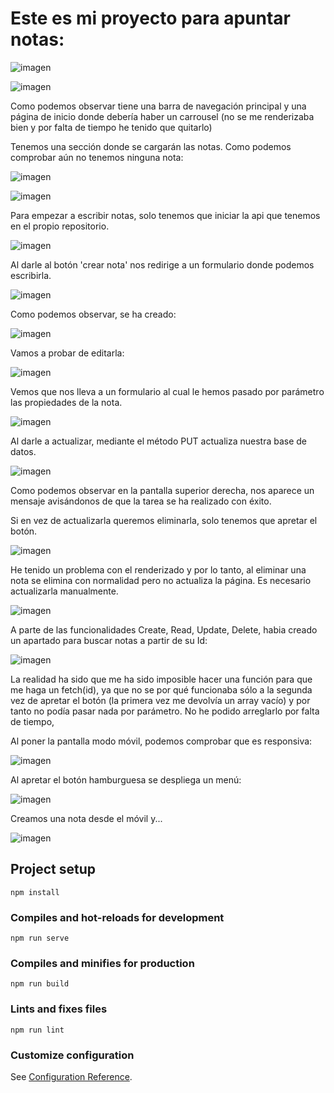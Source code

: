 # Este es mi proyecto para apuntar notas:

![imagen](https://user-images.githubusercontent.com/91744454/220838404-387e77d1-f109-4fe5-b3d5-e1b305af3908.png)

![imagen](https://user-images.githubusercontent.com/91744454/220838863-82f29bc5-08c2-4fb4-9730-0382a145ceed.png)  

Como podemos observar tiene una barra de navegación principal y una página de inicio donde debería haber un carrousel (no se me renderizaba bien y por falta de tiempo he tenido que quitarlo)  

Tenemos una sección donde se cargarán las notas. Como podemos comprobar aún no tenemos ninguna nota:  

![imagen](https://user-images.githubusercontent.com/91744454/220838974-5ad10572-8811-40df-a850-4b9462a0ced7.png)

![imagen](https://user-images.githubusercontent.com/91744454/220839074-327454cd-516f-4ab6-95b6-75151dfb1a82.png)

Para empezar a escribir notas, solo tenemos que iniciar la api que tenemos en el propio repositorio.  

![imagen](https://user-images.githubusercontent.com/91744454/220839727-2571c4d8-ca17-4602-96f9-191f6d569971.png)

Al darle al botón 'crear nota' nos redirige a un formulario donde podemos escribirla.  

![imagen](https://user-images.githubusercontent.com/91744454/220839884-68e0956f-36f8-4ee9-8d9a-b48894076a9f.png)

Como podemos observar, se ha creado:  

![imagen](https://user-images.githubusercontent.com/91744454/220840003-b91f7467-9f8d-4238-b45d-7800abd38ce3.png)

Vamos a probar de editarla:  

![imagen](https://user-images.githubusercontent.com/91744454/220840048-b15b96ef-ff4c-457f-97c7-84369b61fd3c.png)

Vemos que nos lleva a un formulario al cual le hemos pasado por parámetro las propiedades de la nota.   

![imagen](https://user-images.githubusercontent.com/91744454/220840152-8c90d5f3-7746-4b18-b7ac-4a690f68eb7a.png)

Al darle a actualizar, mediante el método PUT actualiza nuestra base de datos.  


![imagen](https://user-images.githubusercontent.com/91744454/220840362-9dc6f054-801d-4215-bf47-7455c4fff982.png)

Como podemos observar en la pantalla superior derecha, nos aparece un mensaje avisándonos de que la tarea se ha realizado con éxito.   


Si en vez de actualizarla queremos eliminarla, solo tenemos que apretar el botón.  


![imagen](https://user-images.githubusercontent.com/91744454/220840584-b10cff4d-4cee-4d43-8848-b009a2162ff3.png)

He tenido un problema con el renderizado y por lo tanto, al eliminar una nota se elimina con normalidad pero no actualiza la página. Es necesario actualizarla manualmente.  

![imagen](https://user-images.githubusercontent.com/91744454/220840747-84c59172-1703-42f3-acd6-df0609283aa3.png)  


A parte de las funcionalidades Create, Read, Update, Delete, habia creado un apartado para buscar notas a partir de su Id:  


![imagen](https://user-images.githubusercontent.com/91744454/220840786-ce65f197-3111-412f-b2a4-1c294b90e316.png)

La realidad ha sido que me ha sido imposible hacer una función para que me haga un fetch(id), ya que no se por qué funcionaba sólo a la segunda vez de apretar el botón (la primera vez me devolvía un array vacío) y por tanto no podía pasar nada por parámetro. No he podido arreglarlo por falta de tiempo,

Al poner la pantalla modo móvil, podemos comprobar que es responsiva:  

![imagen](https://user-images.githubusercontent.com/91744454/220841493-3b62e7ab-4fdf-4941-a021-26e7f0195bdf.png)

Al apretar el botón hamburguesa se despliega un menú:  

![imagen](https://user-images.githubusercontent.com/91744454/220841559-f6850be0-3367-45c6-b8cb-a47091e72a67.png)

Creamos una nota desde el móvil y...  


![imagen](https://user-images.githubusercontent.com/91744454/220841651-04baab62-f284-425d-ba65-b079d9c438eb.png)



## Project setup
```
npm install
```

### Compiles and hot-reloads for development
```
npm run serve
```

### Compiles and minifies for production
```
npm run build
```

### Lints and fixes files
```
npm run lint
```

### Customize configuration
See [Configuration Reference](https://cli.vuejs.org/config/).
